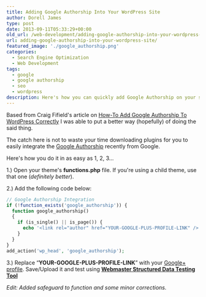 ```yaml
---
title: Adding Google Authorship Into Your WordPress Site
author: Dorell James
type: post
date: 2013-09-11T05:33:29+00:00
old_url: /web-development/adding-google-authorship-into-your-wordpress-site/
url: adding-google-authorship-into-your-wordpress-site/
featured_image: './google_authorship.png'
categories:
  - Search Engine Optimization
  - Web Development
tags:
  - google
  - google authorship
  - seo
  - wordpress
description: Here's how you can quickly add Google Authorship on your site without a need to use a plugin.
---
```


Based from Craig Fifield's article on <a href="http://www.craigfifield.com/google-authorship-wordpress.htm" target="_blank" rel="nofollow">How-To Add Google Authorship To WordPress Correctly</a> I was able to put a better way (hopefully) of doing the said thing.

The catch here is not to waste your time downloading plugins for you to easily integrate the <a href="http://www.google.com/insidesearch/features/authorship/" target="_blank">Google Authorship</a> recently from Google.

Here's how you do it in as easy as 1, 2, 3&#8230;

1.) Open your theme's **functions.php** file. If you're using a child theme, use that one (_definitely better_).

2.) Add the following code below:

```php
// Google Authorship Integration
if (!function_exists('google_authorship')) {
  function google_authorship()
  {
    if (is_single() || is_page()) {
      echo '<link rel="author" href="YOUR-GOOGLE-PLUS-PROFILE-LINK" />';
    }
  }
}
add_action('wp_head', 'google_authorship');
```

3.) Replace &#8220;**YOUR-GOOGLE-PLUS-PROFILE-LINK**&#8221; with your <a href="https://plus.google.com/me" target="_blank">Google+ profile</a>. Save/Upload it and test using <a href="http://www.google.com/webmasters/tools/richsnippets" target="_blank"><strong>Webmaster Structured Data Testing Tool</strong></a>

_Edit: Added safeguard to function and some minor corrections._
